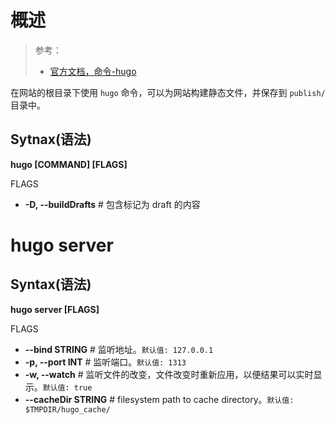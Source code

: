 # 概述
> 参考：
> - [官方文档，命令-hugo](https://gohugo.io/commands/hugo/)

在网站的根目录下使用 `hugo` 命令，可以为网站构建静态文件，并保存到 `publish/` 目录中。

## Sytnax(语法)
**hugo [COMMAND] [FLAGS]**

FLAGS
- **-D, --buildDrafts** # 包含标记为 draft 的内容

# hugo server
## Syntax(语法)
**hugo server [FLAGS]**

FLAGS
- **--bind STRING**  # 监听地址。`默认值: 127.0.0.1`
- **-p, --port INT** # 监听端口。`默认值: 1313`
- **-w, --watch** # 监听文件的改变，文件改变时重新应用，以便结果可以实时显示。`默认值: true`
- **--cacheDir STRING** # filesystem path to cache directory。`默认值: $TMPDIR/hugo_cache/`

